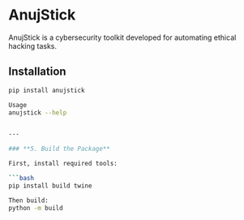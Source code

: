 # AnujStick

AnujStick is a cybersecurity toolkit developed for automating ethical hacking tasks.

## Installation
```bash
pip install anujstick

Usage
anujstick --help


---

### **5. Build the Package**

First, install required tools:

```bash
pip install build twine

Then build:
python -m build